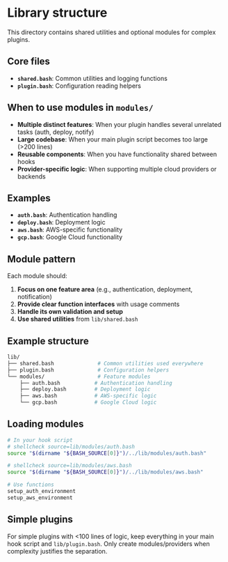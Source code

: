 # Library structure

This directory contains shared utilities and optional modules for complex plugins.

## Core files

- **`shared.bash`**: Common utilities and logging functions
- **`plugin.bash`**: Configuration reading helpers

## When to use modules in `modules/`

- **Multiple distinct features**: When your plugin handles several unrelated tasks (auth, deploy, notify)
- **Large codebase**: When your main plugin script becomes too large (>200 lines)
- **Reusable components**: When you have functionality shared between hooks
- **Provider-specific logic**: When supporting multiple cloud providers or backends

## Examples

- **`auth.bash`**: Authentication handling
- **`deploy.bash`**: Deployment logic
- **`aws.bash`**: AWS-specific functionality
- **`gcp.bash`**: Google Cloud functionality

## Module pattern

Each module should:

1. **Focus on one feature area** (e.g., authentication, deployment, notification)
2. **Provide clear function interfaces** with usage comments
3. **Handle its own validation and setup**
4. **Use shared utilities** from `lib/shared.bash`

## Example structure

```bash
lib/
├── shared.bash              # Common utilities used everywhere
├── plugin.bash              # Configuration helpers
└── modules/                 # Feature modules
    ├── auth.bash           # Authentication handling
    ├── deploy.bash         # Deployment logic
    ├── aws.bash            # AWS-specific logic
    └── gcp.bash            # Google Cloud logic
```

## Loading modules

```bash
# In your hook script
# shellcheck source=lib/modules/auth.bash
source "$(dirname "${BASH_SOURCE[0]}")/../lib/modules/auth.bash"

# shellcheck source=lib/modules/aws.bash
source "$(dirname "${BASH_SOURCE[0]}")/../lib/modules/aws.bash"

# Use functions
setup_auth_environment
setup_aws_environment
```

## Simple plugins

For simple plugins with <100 lines of logic, keep everything in your main hook script and `lib/plugin.bash`. Only create modules/providers when complexity justifies the separation.
